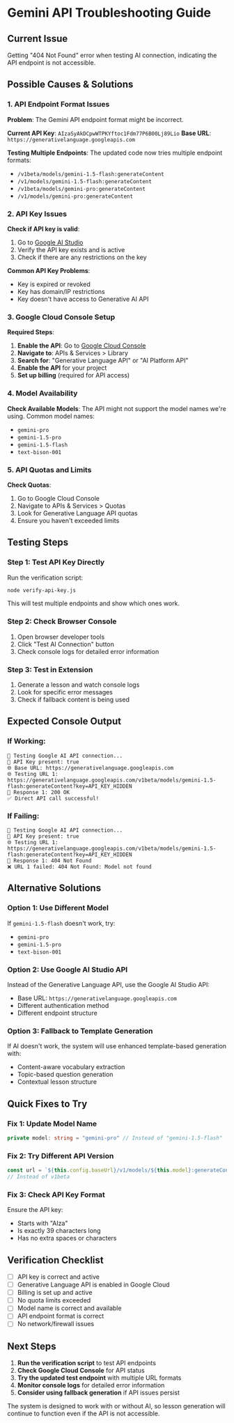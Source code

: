 # Gemini API Troubleshooting Guide

## Current Issue
Getting "404 Not Found" error when testing AI connection, indicating the API endpoint is not accessible.

## Possible Causes & Solutions

### 1. API Endpoint Format Issues
**Problem**: The Gemini API endpoint format might be incorrect.

**Current API Key**: `AIzaSyAkDCpwWTPKYftoc1Fdm77P6B00Lj89Lio`
**Base URL**: `https://generativelanguage.googleapis.com`

**Testing Multiple Endpoints**: The updated code now tries multiple endpoint formats:
- `/v1beta/models/gemini-1.5-flash:generateContent`
- `/v1/models/gemini-1.5-flash:generateContent`
- `/v1beta/models/gemini-pro:generateContent`
- `/v1/models/gemini-pro:generateContent`

### 2. API Key Issues
**Check if API key is valid**:
1. Go to [Google AI Studio](https://makersuite.google.com/app/apikey)
2. Verify the API key exists and is active
3. Check if there are any restrictions on the key

**Common API Key Problems**:
- Key is expired or revoked
- Key has domain/IP restrictions
- Key doesn't have access to Generative AI API

### 3. Google Cloud Console Setup
**Required Steps**:
1. **Enable the API**: Go to [Google Cloud Console](https://console.cloud.google.com/)
2. **Navigate to**: APIs & Services > Library
3. **Search for**: "Generative Language API" or "AI Platform API"
4. **Enable the API** for your project
5. **Set up billing** (required for API access)

### 4. Model Availability
**Check Available Models**:
The API might not support the model names we're using. Common model names:
- `gemini-pro`
- `gemini-1.5-pro`
- `gemini-1.5-flash`
- `text-bison-001`

### 5. API Quotas and Limits
**Check Quotas**:
1. Go to Google Cloud Console
2. Navigate to APIs & Services > Quotas
3. Look for Generative Language API quotas
4. Ensure you haven't exceeded limits

## Testing Steps

### Step 1: Test API Key Directly
Run the verification script:
```bash
node verify-api-key.js
```

This will test multiple endpoints and show which ones work.

### Step 2: Check Browser Console
1. Open browser developer tools
2. Click "Test AI Connection" button
3. Check console logs for detailed error information

### Step 3: Test in Extension
1. Generate a lesson and watch console logs
2. Look for specific error messages
3. Check if fallback content is being used

## Expected Console Output

### If Working:
```
🧪 Testing Google AI API connection...
🔑 API Key present: true
🌐 Base URL: https://generativelanguage.googleapis.com
🌐 Testing URL 1: https://generativelanguage.googleapis.com/v1beta/models/gemini-1.5-flash:generateContent?key=API_KEY_HIDDEN
📡 Response 1: 200 OK
✅ Direct API call successful!
```

### If Failing:
```
🧪 Testing Google AI API connection...
🔑 API Key present: true
🌐 Testing URL 1: https://generativelanguage.googleapis.com/v1beta/models/gemini-1.5-flash:generateContent?key=API_KEY_HIDDEN
📡 Response 1: 404 Not Found
❌ URL 1 failed: 404 Not Found: Model not found
```

## Alternative Solutions

### Option 1: Use Different Model
If `gemini-1.5-flash` doesn't work, try:
- `gemini-pro`
- `gemini-1.5-pro`
- `text-bison-001`

### Option 2: Use Google AI Studio API
Instead of the Generative Language API, use the Google AI Studio API:
- Base URL: `https://generativelanguage.googleapis.com`
- Different authentication method
- Different endpoint structure

### Option 3: Fallback to Template Generation
If AI doesn't work, the system will use enhanced template-based generation with:
- Content-aware vocabulary extraction
- Topic-based question generation
- Contextual lesson structure

## Quick Fixes to Try

### Fix 1: Update Model Name
```typescript
private model: string = "gemini-pro" // Instead of "gemini-1.5-flash"
```

### Fix 2: Try Different API Version
```typescript
const url = `${this.config.baseUrl}/v1/models/${this.model}:generateContent?key=${this.config.apiKey}`
// Instead of v1beta
```

### Fix 3: Check API Key Format
Ensure the API key:
- Starts with "AIza"
- Is exactly 39 characters long
- Has no extra spaces or characters

## Verification Checklist

- [ ] API key is correct and active
- [ ] Generative Language API is enabled in Google Cloud
- [ ] Billing is set up and active
- [ ] No quota limits exceeded
- [ ] Model name is correct and available
- [ ] API endpoint format is correct
- [ ] No network/firewall issues

## Next Steps

1. **Run the verification script** to test API endpoints
2. **Check Google Cloud Console** for API status
3. **Try the updated test endpoint** with multiple URL formats
4. **Monitor console logs** for detailed error information
5. **Consider using fallback generation** if API issues persist

The system is designed to work with or without AI, so lesson generation will continue to function even if the API is not accessible.